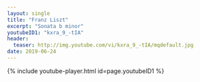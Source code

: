 ```yaml
---
layout: single
title: "Franz Liszt"
excerpt: "Sonata b minor"
youtubeID1: "kxra_9_-tIA"
header:
  teaser: http://img.youtube.com/vi/kxra_9_-tIA/mqdefault.jpg
date: 2019-06-24
---
```


{% include youtube-player.html id=page.youtubeID1 %}
